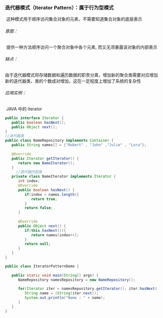 ### 迭代器模式（Iterator Pattern）：属于行为型模式

​	这种模式用于顺序访问集合对象的元素，不需要知道集合对象的底层表示

###### 意图：

​	提供一种方法顺序访问一个聚合对象中各个元素, 而又无须暴露该对象的内部表示

###### 缺点：

​	由于迭代器模式将存储数据和遍历数据的职责分离，增加新的聚合类需要对应增加新的迭代器类，类的个数成对增加，这在一定程度上增加了系统的复杂性

######  应用实例：

​	JAVA 中的 iterator

```java
public interface Iterator {
   public boolean hasNext();
   public Object next();
}
//迭代器类
public class NameRepository implements Container {
   public String names[] = {"Robert" , "John" ,"Julie" , "Lora"};
 
   @Override
   public Iterator getIterator() {
      return new NameIterator();
   }
 	 //迭代器内部类
   private class NameIterator implements Iterator {
      int index;
      @Override
      public boolean hasNext() {
         if(index < names.length){
            return true;
         }
         return false;
      }
 
      @Override
      public Object next() {
         if(this.hasNext()){
            return names[index++];
         }
         return null;
      }
   }
}

public class IteratorPatternDemo {
   
   public static void main(String[] args) {
      NameRepository namesRepository = new NameRepository();
 
      for(Iterator iter = namesRepository.getIterator(); iter.hasNext();){
         String name = (String)iter.next();
         System.out.println("Name : " + name);
      }  
   }
} 
```

